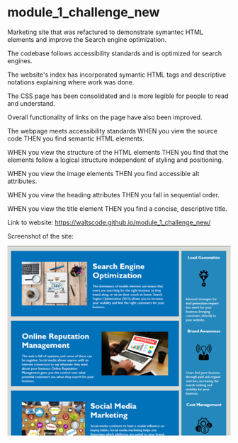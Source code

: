 # module_1_challenge_new

Marketing site that was refactured to demonstrate symantec HTML elements and improve the Search engine optimization. 


The codebase follows accessibility standards and is optimized for search engines.


The website's index has incorporated symantic HTML tags and descriptive notations explaining where work was done.


The CSS page has been consolidated and is more legible for people to read and understand.


Overall functionality of links on the page have also been improved.


The webpage meets accessibility standards
WHEN you view the source code
THEN you find semantic HTML elements.

WHEN you view the structure of the HTML elements
THEN you find that the elements follow a logical structure independent of styling and positioning.

WHEN you view the image elements
THEN you find accessible alt attributes.

WHEN you view the heading attributes
THEN you fall in sequential order.

WHEN you view the title element
THEN you find a concise, descriptive title.



Link to website:
https://waltscode.github.io/module_1_challenge_new/ 


Screenshot of the site:

![Alt text](image.png)

